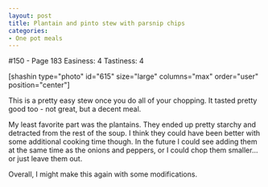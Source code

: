 ```yaml
---
layout: post
title: Plantain and pinto stew with parsnip chips
categories:
- One pot meals
---
```


#150 - Page 183
Easiness: 4
Tastiness: 4

[shashin type="photo" id="615" size="large" columns="max" order="user" position="center"]

This is a pretty easy stew once you do all of your chopping. It tasted pretty good too - not great, but a decent meal.

My least favorite part was the plantains. They ended up pretty starchy and detracted from the rest of the soup. I think they could have been better with some additional cooking time though. In the future I could see adding them at the same time as the onions and peppers, or I could chop them smaller... or just leave them out.

Overall, I might make this again with some modifications.
